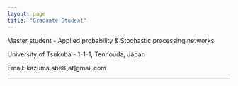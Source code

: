 ```yaml
---
layout: page
title: "Graduate Student"
---
```


Master student - Applied probability & Stochastic processing networks

University of Tsukuba - 1-1-1, Tennouda, Japan

Email: kazuma.abe8[at]gmail.com


---

